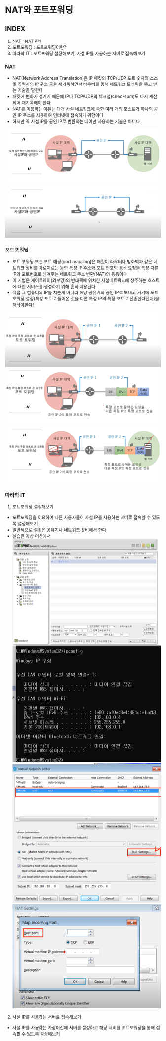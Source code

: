 #  NAT와 포트포워딩 

## INDEX

1. NAT : NAT 란?
2. 포트포워딩 : 포트포워딩이란?
3. 따라학 IT : 포트포워딩 설정해보기, 사설 IP를 사용하는 서버로 접속해보기


### NAT

- NAT(Network Address Translation)은 IP 패킷의 TCP/UDP 포트 숫자와 소스 및 목적지의 IP 주소 등을 재기록하면서 라우터를 통해 네트워크 트래픽을 주고 받는 기술을 말한다
- 패킷에 변화가 생기기 때문에 IP나 TCP/UDP의 체크섭(checksum)도 다시 계산되어 재기록해야 한다
- NAT를 이용하는 이유는 대개 사설 네트워크에 속한 여러 개의 호스트가 하나의 공인 IP 주소를 사용하여 인터넷에 접속하기 위함이다
- 하지만 꼭 사설 IP를 공인 IP로 변환하는 데이만 사용하는 기술은 아니다

![alt text](image.png)
![alt text](image-1.png)


### 포트포워딩

- 포트 포워딩 또는 포트 매핑(port mapping)은 패킷이 라우터나 방화벽과 같은 네트워크 장비를 가로지르는 동안 특정 IP 주소와 포트 번호의 통신 요청을 특정 다른 IP와 포트번호로 넘겨주는 네트워크 주소 변환(NAT)의 응용이다
- 이 기법은 게이트웨이(외부망)의 반대쪽에 위치한 사설네트워크에 상주하는 호스트에 대한 서비스를 생성하기 위해 흔히 사용된다
- 직접 그 컴퓨터의 IP를 치는게 아니라 해당 공유기의 공인 IP로 보내고 거기에 포트포워딩 설정(특정 포트로 들어온 것을 다른 특정 IP의 특정 포트로 전송한다던지)을 해놔야한다!

![alt text](image-2.png)
![alt text](image-3.png)
![alt text](image-4.png)


### 따라학 IT

1. 포트포워딩 설정해보기
- 포트포워딩을 이요하여 다른 사용자들이 사설 IP를 사용하는 서버로 접속할 수 있도록 설정해보기
- 일반적으로 설정은 공유기나 네트워크 장비에서 한다
- 실습은 가상 머신에서 
![alt text](image-5.png)
![alt text](image-6.png)
![alt text](image-7.png)
![alt text](image-8.png)

2. 사설 IP를 사용하는 서버로 접속해보기
- 사설 IP를 사용하는 가상머신에 서버를 설정하고 해당 서버를 포트포워딩을 통해 접속할 수 있도록 설정해보기